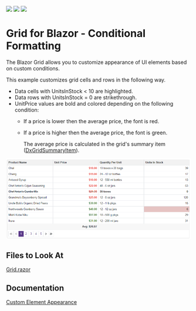 <!-- default badges list -->
![](https://img.shields.io/endpoint?url=https://codecentral.devexpress.com/api/v1/VersionRange/523307766/22.1.4%2B)
[![](https://img.shields.io/badge/Open_in_DevExpress_Support_Center-FF7200?style=flat-square&logo=DevExpress&logoColor=white)](https://supportcenter.devexpress.com/ticket/details/T1108437)
[![](https://img.shields.io/badge/📖_How_to_use_DevExpress_Examples-e9f6fc?style=flat-square)](https://docs.devexpress.com/GeneralInformation/403183)
<!-- default badges end -->


# Grid for Blazor - Conditional Formatting

The Blazor Grid allows you to customize appearance of UI elements based on custom conditions. 

This example customizes grid cells and rows in the following way.

* Data cells with UnitsInStock < 10 are highlighted.
* Data rows with UnitsInStock = 0 are strikethrough.
* UnitPrice values are bold and colored depending on the following condition: 
  * If a price is lower then the average price, the font is red.
  * If a price is higher then the average price, the font is green.
	
	The average price is calculated in the grid's summary item ([DxGridSummaryItem](https://docs.devexpress.com/Blazor/DevExpress.Blazor.DxGridSummaryItem)).

![Grid - Custom Element Appearance](images/grid.png)

<!-- default file list -->
## Files to Look At

[Grid.razor](./CS/GridConditionalFormatting/Pages/Grid.razor)

## Documentation

[Custom Element Appearance](https://docs.devexpress.com/Blazor/DevExpress.Blazor.DxGrid.CustomizeElement)
